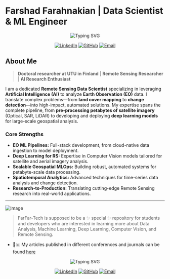 # Farshad Farahnakian | Data Scientist & ML Engineer

<div align="center">

![Typing SVG](https://readme-typing-svg.demolab.com?font=Fira+Code&size=22&pause=1000&color=2E9EF7&center=true&vCenter=true&width=600&lines=Geospatial+AI+Scientist+%26+ML+Engineer;Developing+AI+Models+for+Satellite+Imagery;End-to-End+MLOps+Pipeline+Developer;Spatiotemporal+%26+Data+Analyst)

[![LinkedIn](https://img.shields.io/badge/LinkedIn-0077B5?style=for-the-badge&logo=linkedin&logoColor=white)](https://linkedin.com/in/farshad-farahnakian-861955194)
[![GitHub](https://img.shields.io/badge/GitHub-100000?style=for-the-badge&logo=github&logoColor=white)](https://utu.fi/en/people/farshad-farahnakian)
[![Email](https://img.shields.io/badge/Email-D14836?style=for-the-badge&logo=gmail&logoColor=white)](mailto:farshad.farahnakian@utu.fi)

</div>

## About Me

> **Doctoral researcher at UTU in Finland** | **Remote Sensing Researcher** | **AI Research Enthusiast**

I am a dedicated **Remote Sensing Data Scientist** specializing in leveraging **Artificial Intelligence (AI)** to analyze **Earth Observation (EO)** data. I translate complex problems—from **land cover mapping** to **change detection**—into high-impact, automated solutions. My expertise spans the complete pipeline, from **pre-processing petabytes of satellite imagery** (Optical, SAR, LiDAR) to developing and deploying **deep learning models** for large-scale geospatial analysis.

### Core Strengths
- **EO ML Pipelines:** Full-stack development, from cloud-native data ingestion to model deployment.
- **Deep Learning for RS:** Expertise in Computer Vision models tailored for satellite and aerial imagery analysis.
- **Scalable Geospatial MLOps:** Building robust, automated systems for petabyte-scale data processing.
- **Spatiotemporal Analytics:** Advanced techniques for time-series data analysis and change detection.
- **Research-to-Production:** Translating cutting-edge Remote Sensing research into real-world applications.

---

![image](https://github.com/user-attachments/assets/17a8a8bb-24db-4965-b79d-4272f3ee3547)


> FarFar-Tech is supposed to be a ✨ special ✨ repository for students 
and developers who are interested in learning more about Data Analysis, 
Machine Learning, Deep Learning, Computer Vision, and Remote Sensing.  

- 👻📊 My articles published in different conferences and journals can be found [here](https://scholar.google.com/citations?user=gNB1jdYAAAAJ&hl=en) 
  

<div align="center">

![Typing SVG](https://readme-typing-svg.demolab.com?font=Fira+Code&size=22&pause=1000&color=2E9EF7&center=true&vCenter=true&width=600&lines=Data+Scientist+%26+ML+Engineer;Developing+ML-based+Systems+for+EO+Applications;End-to-End+MLOps+Pipeline+Developer;Research+%26+Innovation+Focused)

[![LinkedIn](https://img.shields.io/badge/LinkedIn-0077B5?style=for-the-badge&logo=linkedin&logoColor=white)](https://linkedin.com/in/farshad-farahnakian-861955194)
[![GitHub](https://img.shields.io/badge/GitHub-100000?style=for-the-badge&logo=github&logoColor=white)](https://utu.fi/en/people/farshad-farahnakian)
[![Email](https://img.shields.io/badge/Email-D14836?style=for-the-badge&logo=gmail&logoColor=white)](mailto:farshad.farahnakian@utu.fi)

</div>
